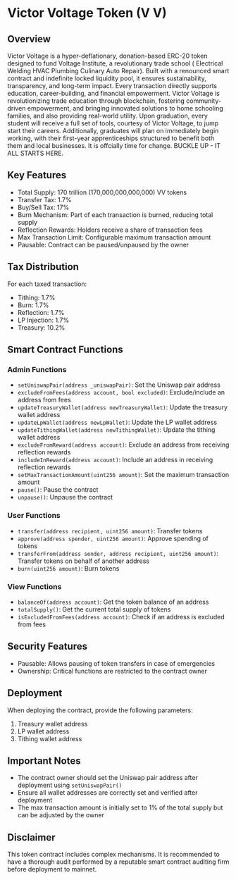 # Victor Voltage Token (V V)

## Overview

Victor Voltage is a hyper-deflationary, donation-based ERC-20 token designed to fund Voltage Institute, a revolutionary 
trade school ( Electrical Welding HVAC Plumbing Culinary Auto Repair). Built with a renounced smart contract and indefinite locked liquidity pool, it ensures sustainability, transparency, and long-term impact. Every transaction directly supports education, career-building, and financial empowerment. Victor Voltage is revolutionizing trade education through blockchain, fostering community-driven empowerment, and bringing innovated solutions to home schooling families, and also providing real-world utility. Upon graduation, every student will receive a full set of tools, courtesy of Victor Voltage, to jump start their careers. Additionally, graduates will plan on immediately begin working, with their first-year apprenticeships structured to benefit both them and local businesses.
It is offcially time for change. BUCKLE UP - IT ALL STARTS HERE. 

## Key Features

- Total Supply: 170 trillion (170,000,000,000,000) VV tokens
- Transfer Tax: 1.7%
- Buy/Sell Tax: 17%
- Burn Mechanism: Part of each transaction is burned, reducing total supply
- Reflection Rewards: Holders receive a share of transaction fees
- Max Transaction Limit: Configurable maximum transaction amount
- Pausable: Contract can be paused/unpaused by the owner

## Tax Distribution

For each taxed transaction:

- Tithing: 1.7%
- Burn: 1.7%
- Reflection: 1.7%
- LP Injection: 1.7%
- Treasury: 10.2%

## Smart Contract Functions

### Admin Functions

- `setUniswapPair(address _uniswapPair)`: Set the Uniswap pair address
- `excludeFromFees(address account, bool excluded)`: Exclude/include an address from fees
- `updateTreasuryWallet(address newTreasuryWallet)`: Update the treasury wallet address
- `updateLpWallet(address newLpWallet)`: Update the LP wallet address
- `updateTithingWallet(address newTithingWallet)`: Update the tithing wallet address
- `excludeFromReward(address account)`: Exclude an address from receiving reflection rewards
- `includeInReward(address account)`: Include an address in receiving reflection rewards
- `setMaxTransactionAmount(uint256 amount)`: Set the maximum transaction amount
- `pause()`: Pause the contract
- `unpause()`: Unpause the contract

### User Functions

- `transfer(address recipient, uint256 amount)`: Transfer tokens
- `approve(address spender, uint256 amount)`: Approve spending of tokens
- `transferFrom(address sender, address recipient, uint256 amount)`: Transfer tokens on behalf of another address
- `burn(uint256 amount)`: Burn tokens

### View Functions

- `balanceOf(address account)`: Get the token balance of an address
- `totalSupply()`: Get the current total supply of tokens
- `isExcludedFromFees(address account)`: Check if an address is excluded from fees

## Security Features

- Pausable: Allows pausing of token transfers in case of emergencies
- Ownership: Critical functions are restricted to the contract owner

## Deployment

When deploying the contract, provide the following parameters:

1. Treasury wallet address
2. LP wallet address
3. Tithing wallet address

## Important Notes

- The contract owner should set the Uniswap pair address after deployment using `setUniswapPair()`
- Ensure all wallet addresses are correctly set and verified after deployment
- The max transaction amount is initially set to 1% of the total supply but can be adjusted by the owner

## Disclaimer

This token contract includes complex mechanisms. It is recommended to have a thorough audit performed by a reputable smart contract auditing firm before deployment to mainnet.
